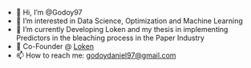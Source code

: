 - 👋 Hi, I’m @Godoy97
- 👀 I’m interested in Data Science, Optimization and Machine Learning
- 🌱 I’m currently Developing Loken and my thesis in implementing Predictors in the bleaching process in the Paper Industry
- 💞️ Co-Founder @ [Loken](https://www.linkedin.com/company/loken-software)
- 📫 How to reach me: godoydaniel97@gmail.com

<!---
Godoy97/Godoy97 is a ✨ special ✨ repository because its `README.md` (this file) appears on your GitHub profile.
You can click the Preview link to take a look at your changes.
--->
